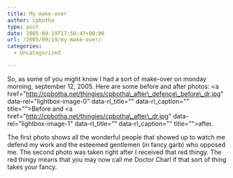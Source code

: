 ```yaml
---
title: My make-over
author: cpbotha
type: post
date: 2005-09-19T17:50:47+00:00
url: /2005/09/19/my-make-over/
categories:
  - Uncategorized

---
```

So, as some of you might know I had a sort of make-over on monday morning, september 12, 2005. Here are some before and after photos: <a href="http://cpbotha.net/thingies/cpbotha\_after\_defence\_before\_dr.jpg" data-rel="lightbox-image-0" data-rl\_title="" data-rl\_caption="" title="">Before</a> and <a href="http://cpbotha.net/thingies/cpbotha\_after\_dr.jpg" data-rel="lightbox-image-1" data-rl\_title="" data-rl\_caption="" title="">after</a>.

The first photo shows all the wonderful people that showed up to watch me defend my work and the esteemed gentlemen (in fancy garb) who opposed me. The second photo was taken right after I received that red thingy. The red thingy means that you may now call me Doctor Charl if that sort of thing takes your fancy.